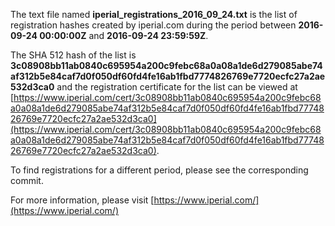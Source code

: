 The text file named **iperial_registrations_2016_09_24.txt** is the list of registration hashes created by iperial.com during the period between **2016-09-24 00:00:00Z** and **2016-09-24 23:59:59Z**.

The SHA 512 hash of the list is **3c08908bb11ab0840c695954a200c9febc68a0a08a1de6d279085abe74af312b5e84caf7d0f050df60fd4fe16ab1fbd7774826769e7720ecfc27a2ae532d3ca0** and the registration certificate for the list can be viewed at [https://www.iperial.com/cert/3c08908bb11ab0840c695954a200c9febc68a0a08a1de6d279085abe74af312b5e84caf7d0f050df60fd4fe16ab1fbd7774826769e7720ecfc27a2ae532d3ca0](https://www.iperial.com/cert/3c08908bb11ab0840c695954a200c9febc68a0a08a1de6d279085abe74af312b5e84caf7d0f050df60fd4fe16ab1fbd7774826769e7720ecfc27a2ae532d3ca0).

To find registrations for a different period, please see the corresponding commit.

For more information, please visit [https://www.iperial.com/](https://www.iperial.com/)
